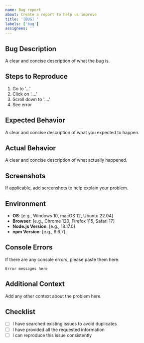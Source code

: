 ```yaml
---
name: Bug report
about: Create a report to help us improve
title: '[BUG] '
labels: ['bug']
assignees: ''
---
```


## Bug Description
A clear and concise description of what the bug is.

## Steps to Reproduce
1. Go to '...'
2. Click on '....'
3. Scroll down to '....'
4. See error

## Expected Behavior
A clear and concise description of what you expected to happen.

## Actual Behavior
A clear and concise description of what actually happened.

## Screenshots
If applicable, add screenshots to help explain your problem.

## Environment
- **OS**: [e.g., Windows 10, macOS 12, Ubuntu 22.04]
- **Browser**: [e.g., Chrome 120, Firefox 115, Safari 17]
- **Node.js Version**: [e.g., 18.17.0]
- **npm Version**: [e.g., 9.6.7]

## Console Errors
If there are any console errors, please paste them here:

```
Error messages here
```

## Additional Context
Add any other context about the problem here.

## Checklist
- [ ] I have searched existing issues to avoid duplicates
- [ ] I have provided all the requested information
- [ ] I can reproduce this issue consistently
